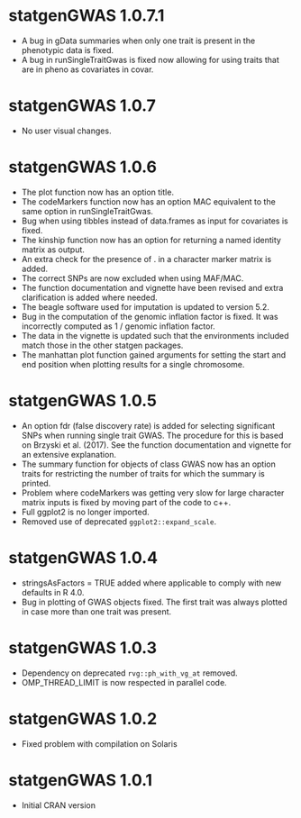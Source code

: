 # statgenGWAS 1.0.7.1

* A bug in gData summaries when only one trait is present in the phenotypic data is fixed.
* A bug in runSingleTraitGwas is fixed now allowing for using traits that are in pheno as covariates in covar.

# statgenGWAS 1.0.7

* No user visual changes.

# statgenGWAS 1.0.6

* The plot function now has an option title.
* The codeMarkers function now has an option MAC equivalent to the same option in runSingleTraitGwas.
* Bug when using tibbles instead of data.frames as input for covariates is fixed.
* The kinship function now has an option for returning a named identity matrix as output.
* An extra check for the presence of . in a character marker matrix is added. 
* The correct SNPs are now excluded when using MAF/MAC.
* The function documentation and vignette have been revised and extra clarification is added where needed.
* The beagle software used for imputation is updated to version 5.2.
* Bug in the computation of the genomic inflation factor is fixed. It was incorrectly computed as 1 / genomic inflation factor.
* The data in the vignette is updated such that the environments included match those in the other statgen packages.
* The manhattan plot function gained arguments for setting the start and end position when plotting results for a single chromosome.

# statgenGWAS 1.0.5

* An option fdr (false discovery rate) is added for selecting significant SNPs when running single trait GWAS. The procedure for this is based on Brzyski et al. (2017). See the function documentation and vignette for an extensive explanation.
* The summary function for objects of class GWAS now has an option traits for restricting the number of traits for which the summary is printed.
* Problem where codeMarkers was getting very slow for large character matrix inputs is fixed by moving part of the code to c++.
* Full ggplot2 is no longer imported.
* Removed use of deprecated `ggplot2::expand_scale`.

# statgenGWAS 1.0.4

* stringsAsFactors = TRUE added where applicable to comply with new defaults in R 4.0.
* Bug in plotting of GWAS objects fixed. The first trait was always plotted in case more than one trait was present.

# statgenGWAS 1.0.3

* Dependency on deprecated `rvg::ph_with_vg_at` removed.
* OMP_THREAD_LIMIT is now respected in parallel code.

# statgenGWAS 1.0.2

* Fixed problem with compilation on Solaris

# statgenGWAS 1.0.1

* Initial CRAN version
